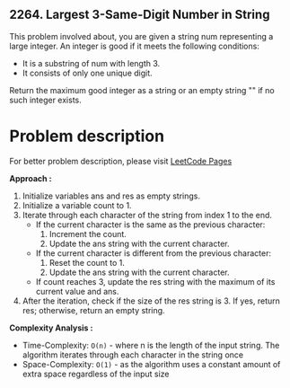 ## 2264. Largest 3-Same-Digit Number in String

This problem involved about, you are given a string num representing a large integer. An integer is good if it meets the following conditions: <br/>

-   It is a substring of num with length 3.
-   It consists of only one unique digit.

Return the maximum good integer as a string or an empty string "" if no such integer exists.

# Problem description

For better problem description, please visit [LeetCode Pages](https://leetcode.com/problems/largest-3-same-digit-number-in-string/description)

**Approach :**<br/>

1. Initialize variables ans and res as empty strings.
2. Initialize a variable count to 1.
3. Iterate through each character of the string from index 1 to the end.
    - If the current character is the same as the previous character:
        1. Increment the count.
        2. Update the ans string with the current character.
    - If the current character is different from the previous character:
        1. Reset the count to 1.
        2. Update the ans string with the current character.
    - If count reaches 3, update the res string with the maximum of its current value and ans.
4. After the iteration, check if the size of the res string is 3. If yes, return res; otherwise, return an empty string.

**Complexity Analysis :**<br/>

-   Time-Complexity: `O(n)` - where n is the length of the input string. The algorithm iterates through each character in the string once
-   Space-Complexity: `O(1)` - as the algorithm uses a constant amount of extra space regardless of the input size
